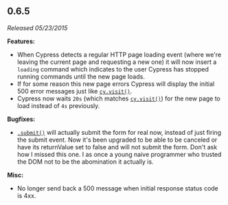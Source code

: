 ## 0.6.5

_Released 05/23/2015_

**Features:**

- When Cypress detects a regular HTTP page loading event (where we're leaving
  the current page and requesting a new one) it will now insert a `loading`
  command which indicates to the user Cypress has stopped running commands until
  the new page loads.
- If for some reason this new page errors Cypress will display the initial 500
  error messages just like [`cy.visit()`](/api/commands/visit).
- Cypress now waits `20s` (which matches [`cy.visit()`](/api/commands/visit))
  for the new page to load instead of `4s` previously.

**Bugfixes:**

- [`.submit()`](/api/commands/submit) will actually submit the form for real
  now, instead of just firing the submit event. Now it's been upgraded to be
  able to be canceled or have its returnValue set to false and will not submit
  the form. Don't ask how I missed this one. I as once a young naive programmer
  who trusted the DOM not to be the abomination it actually is.

**Misc:**

- No longer send back a 500 message when initial response status code is 4xx.
